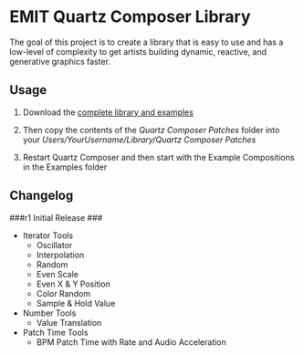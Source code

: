 EMIT Quartz Composer Library
============================

The goal of this project is to create a library that is easy to use and has a low-level of complexity to get artists building dynamic, reactive, and generative graphics faster.


## Usage ##

1. Download the [complete library and examples](http://bit.ly/HNzYf2)

2. Then copy the contents of the *Quartz Composer Patches* folder into your *Users/YourUsername/Library/Quartz Composer Patches*

3. Restart Quartz Composer and then start with the Example Compositions in the Examples folder


## Changelog ##

###r1 Initial Release ###
+ Iterator Tools
  * Oscillator
  * Interpolation
  * Random
  * Even Scale
  * Even X & Y Position
  * Color Random
  * Sample & Hold Value
+ Number Tools
  * Value Translation
+ Patch Time Tools
  * BPM Patch Time with Rate and Audio Acceleration

